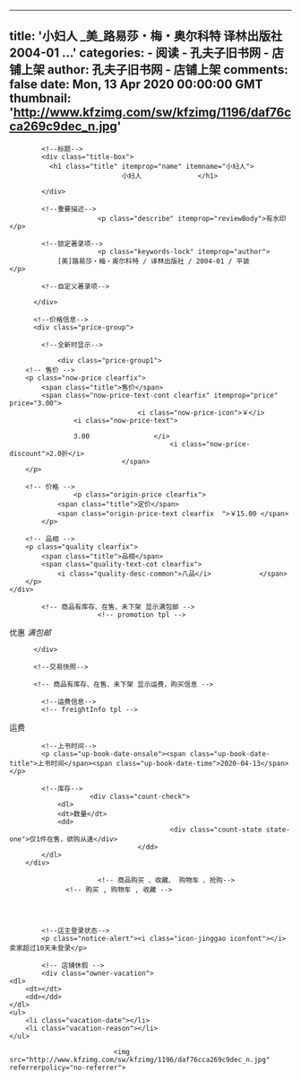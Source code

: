 
---
title: '小妇人
                            _美_路易莎・梅・奥尔科特
                            译林出版社
                            2004-01
               ...'
categories: 
    - 阅读
    - 孔夫子旧书网 - 店铺上架
author: 孔夫子旧书网 - 店铺上架
comments: false
date: Mon, 13 Apr 2020 00:00:00 GMT
thumbnail: 'http://www.kfzimg.com/sw/kfzimg/1196/daf76cca269c9dec_n.jpg'
---

<div>   
<div class="base-info">

            <!--标题-->
            <div class="title-box">
              <h1 class="title" itemprop="name" itemname="小妇人">
                                小妇人              </h1>
              
            </div>

            <!--重要描述-->
                          <p class="describe" itemprop="reviewBody">有水印</p>
            
            <!--锁定著录项-->
                          <p class="keywords-lock" itemprop="author">
                [美]路易莎・梅・奥尔科特 / 译林出版社 / 2004-01 / 平装              </p>
            
            <!--自定义著录项-->
            
          </div>

          <!--价格信息-->
          <div class="price-group">

            <!--全新时显示-->
            
                <div class="price-group1">
        <!-- 售价 -->
        <p class="now-price clearfix">
            <span class="title">售价</span>
            <span class="now-price-text-cont clearfix" itemprop="price" price="3.00">
                                    <i class="now-price-icon">￥</i>
                    <i class="now-price-text">
                
                    3.00                </i>
                                            <i class="now-price-discount">2.0折</i>
                                </span>
        </p>

        <!-- 价格 -->
                    <p class="origin-price clearfix">
                <span class="title">定价</span>
                <span class="origin-price-text clearfix  ">￥15.00 </span>
            </p>
        
        <!-- 品相 -->
        <p class="quality clearfix">
            <span class="title">品相</span>
            <span class="quality-text-cot clearfix">
                <i class="quality-desc-common">八品</i>            </span>
        </p>
    </div>

            <!-- 商品有库存、在售、未下架 显示满包邮 -->
                          <!-- promotion tpl -->
<div class="price-group2 br-t1">
    <p class="promotion">
        <span class="title">优惠</span>
        <span class="promotion-text">
        <i class="icon-manbaoyou">满包邮</i>
        <a class="exp-discount-txt" href="http://book.kongfz.com/238901/1884743542/undefined"></a>
        </span>
    </p>
</div>
            
          </div>

          <!--交易快照-->
          
          <!-- 商品有库存、在售、未下架 显示运费，购买信息 -->
          
            <!--运费信息-->
            <!-- freightInfo tpl -->
<div class="carry" id="carry-box">
    <div class="carry-title"><span>运费</span></div>
    <div class="carry-cont">
        <div class="send-from"></div>
        <span class="right_txt">
            <span class="sel_text">
                <span class="city-picker pos_info red_d0" style="display: none;">
                    <label class="error"><span class="red_arrow"></span>请选择所在地</label>
                </span>
                 <span class="pull-right m_t10 iconfont_order icon_jt_down_black city-picker-input" data-toggle="city-picker"></span>
                <span class="iconfont">
                    <i class="icon-xiala"></i>
                    <i class="icon-shangshou"></i>
                </span>
            </span>
        </span>
        <div class="express-wrapper"></div>
    </div>
</div>

            <!--上书时间-->
            <p class="up-book-date-onsale"><span class="up-book-date-title">上书时间</span><span class="up-book-date-time">2020-04-13</span> </p>

            <!--库存-->
                        <div class="count-check">
                <dl>
                <dt>数量</dt>
                <dd>
                                            <div class="count-state state-one">仅1件在售，欲购从速</div>
                                    </dd>
            </dl>
        </div>

                          <!-- 商品购买 、收藏、 购物车 、抢购-->
                  <!-- 购买 , 购物车 , 收藏 -->
    
    

            
            <!--店主登录状态-->
            <p class="notice-alert"><i class="icon-jinggao iconfont"></i>卖家超过10天未登录</p>

            <!-- 店铺休假 -->
            <div class="owner-vacation">
    <dl>
        <dt></dt>
        <dd></dd>
    </dl>
    <ul>
        <li class="vacation-date"></li>
        <li class="vacation-reason"></li>
    </ul>
</div>


          
          
                              <img src="http://www.kfzimg.com/sw/kfzimg/1196/daf76cca269c9dec_n.jpg" referrerpolicy="no-referrer">  
</div>
            